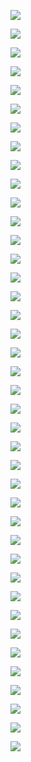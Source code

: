 ![](http://kunusoft.com/slides/bd1/bd108_complejos/Diapositiva00.JPG)

![](http://kunusoft.com/slides/bd1/bd108_complejos/Diapositiva01.JPG)

![](http://kunusoft.com/slides/bd1/bd108_complejos/Diapositiva02.JPG)

![](http://kunusoft.com/slides/bd1/bd108_complejos/Diapositiva03.JPG)

![](http://kunusoft.com/slides/bd1/bd108_complejos/Diapositiva04.JPG)

![](http://kunusoft.com/slides/bd1/bd108_complejos/Diapositiva05.JPG)

![](http://kunusoft.com/slides/bd1/bd108_complejos/Diapositiva06.JPG)

![](http://kunusoft.com/slides/bd1/bd108_complejos/Diapositiva07.JPG)

![](http://kunusoft.com/slides/bd1/bd108_complejos/Diapositiva08.JPG)

![](http://kunusoft.com/slides/bd1/bd108_complejos/Diapositiva09.JPG)

![](http://kunusoft.com/slides/bd1/bd108_complejos/Diapositiva10.JPG)

![](http://kunusoft.com/slides/bd1/bd108_complejos/Diapositiva11.JPG)

![](http://kunusoft.com/slides/bd1/bd108_complejos/Diapositiva12.JPG)

![](http://kunusoft.com/slides/bd1/bd108_complejos/Diapositiva13.JPG)

![](http://kunusoft.com/slides/bd1/bd108_complejos/Diapositiva14.JPG)

![](http://kunusoft.com/slides/bd1/bd108_complejos/Diapositiva15.JPG)

![](http://kunusoft.com/slides/bd1/bd108_complejos/Diapositiva16.JPG)

![](http://kunusoft.com/slides/bd1/bd108_complejos/Diapositiva17.JPG)

![](http://kunusoft.com/slides/bd1/bd108_complejos/Diapositiva18.JPG)

![](http://kunusoft.com/slides/bd1/bd108_complejos/Diapositiva19.JPG)

![](http://kunusoft.com/slides/bd1/bd108_complejos/Diapositiva20.JPG)

![](http://kunusoft.com/slides/bd1/bd108_complejos/Diapositiva21.JPG)

![](http://kunusoft.com/slides/bd1/bd108_complejos/Diapositiva22.JPG)

![](http://kunusoft.com/slides/bd1/bd108_complejos/Diapositiva23.JPG)

![](http://kunusoft.com/slides/bd1/bd108_complejos/Diapositiva24.JPG)

![](http://kunusoft.com/slides/bd1/bd108_complejos/Diapositiva25.JPG)

![](http://kunusoft.com/slides/bd1/bd108_complejos/Diapositiva26.JPG)

![](http://kunusoft.com/slides/bd1/bd108_complejos/Diapositiva27.JPG)

![](http://kunusoft.com/slides/bd1/bd108_complejos/Diapositiva28.JPG)

![](http://kunusoft.com/slides/bd1/bd108_complejos/Diapositiva29.JPG)

![](http://kunusoft.com/slides/bd1/bd108_complejos/Diapositiva30.JPG)

![](http://kunusoft.com/slides/bd1/bd108_complejos/Diapositiva31.JPG)

![](http://kunusoft.com/slides/bd1/bd108_complejos/Diapositiva32.JPG)

![](http://kunusoft.com/slides/bd1/bd108_complejos/Diapositiva33.JPG)

![](http://kunusoft.com/slides/bd1/bd108_complejos/Diapositiva34.JPG)

![](http://kunusoft.com/slides/bd1/bd108_complejos/Diapositiva35.JPG)

![](http://kunusoft.com/slides/bd1/bd108_complejos/Diapositiva36.JPG)

![](http://kunusoft.com/slides/bd1/bd108_complejos/Diapositiva37.JPG)

![](http://kunusoft.com/slides/bd1/bd108_complejos/Diapositiva38.JPG)

![](http://kunusoft.com/slides/bd1/bd108_complejos/Diapositiva39.JPG)